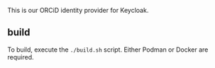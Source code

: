This is our ORCiD identity provider for Keycloak. 

## build
To build, execute the `./build.sh` script. Either Podman or Docker are required.
